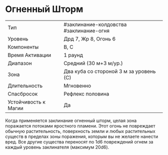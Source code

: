 
# Огненный Шторм

|                      |                                         |
| -------------------- | --------------------------------------- |
| Тип                  | #заклинание-колдовства #заклинание-огня                      |
| Уровень              | Дрд 7, Жр 8, Огонь 6                    |
| Компоненты           | В, С                                    |
| Время Активации      | 1 раунд                                 |
| Диапазон             | Средний (30 м+3 м/ур.)                  |
| Зона                 | Два куба со стороной 3 м за уровень (С) |
| Длительность         | Мгновенно                               |
| Спасбросок           | Рефлекс половина                        |
| Устойчивость к Магии | Да                                      |

Когда применяется заклинание огненный шторм, целая зона поражается потоками яростного пламени. Этот огонь не повреждает обычную растительность, поверхность земли и любых растительных существ в пределах зоны поражения, которым вы не желаете нанести вред. Все другие существа переносят по 1d6 повреждений огнем за каждый уровень заклинателя (максимум 20d6).